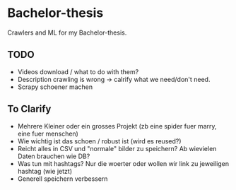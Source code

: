 # Bachelor-thesis
Crawlers and ML for my Bachelor-thesis.

## TODO
- Videos download / what to do with them?
- Description crawling is wrong -> calrify what we need/don't need.
- Scrapy schoener machen

## To Clarify
- Mehrere Kleiner oder ein grosses Projekt (zb eine spider fuer marry, eine fuer menschen)
- Wie wichtig ist das schoen / robust ist (wird es reused?)
- Reicht alles in CSV und "normale" bilder zu speichern? Ab wievielen Daten brauchen wie DB?
- Was tun mit hashtags? Nur die woerter oder wollen wir link zu jeweiligen hashtag (wie jetzt)
- Generell speichern verbessern
